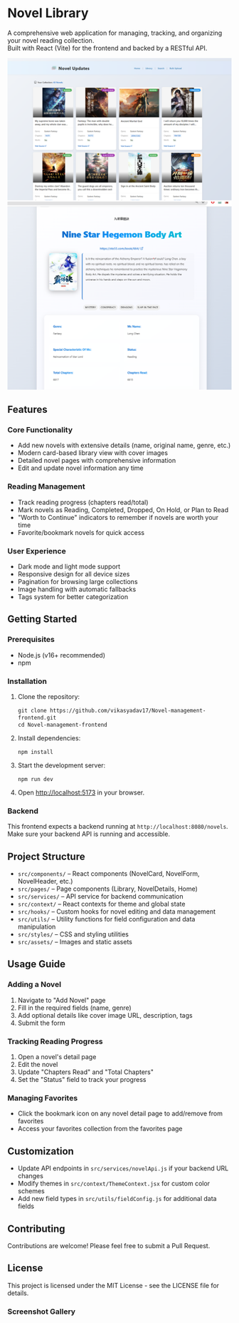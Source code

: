# Novel Library

A comprehensive web application for managing, tracking, and organizing your novel reading collection.  
Built with React (Vite) for the frontend and backed by a RESTful API.

![Novel Library Main View](src/assets/screenshots/library-view.png)
![Novel Details Main View](src/assets/screenshots/novel-details.png)

## Features

### Core Functionality

- Add new novels with extensive details (name, original name, genre, etc.)
- Modern card-based library view with cover images
- Detailed novel pages with comprehensive information
- Edit and update novel information any time

### Reading Management

- Track reading progress (chapters read/total)
- Mark novels as Reading, Completed, Dropped, On Hold, or Plan to Read
- "Worth to Continue" indicators to remember if novels are worth your time
- Favorite/bookmark novels for quick access

### User Experience

- Dark mode and light mode support
- Responsive design for all device sizes
- Pagination for browsing large collections
- Image handling with automatic fallbacks
- Tags system for better categorization

## Getting Started

### Prerequisites

- Node.js (v16+ recommended)
- npm

### Installation

1. Clone the repository:

   ```
   git clone https://github.com/vikasyadav17/Novel-management-frontend.git
   cd Novel-management-frontend
   ```

2. Install dependencies:

   ```
   npm install
   ```

3. Start the development server:

   ```
   npm run dev
   ```

4. Open [http://localhost:5173](http://localhost:5173) in your browser.

### Backend

This frontend expects a backend running at `http://localhost:8080/novels`.  
Make sure your backend API is running and accessible.

## Project Structure

- `src/components/` – React components (NovelCard, NovelForm, NovelHeader, etc.)
- `src/pages/` – Page components (Library, NovelDetails, Home)
- `src/services/` – API service for backend communication
- `src/context/` – React contexts for theme and global state
- `src/hooks/` – Custom hooks for novel editing and data management
- `src/utils/` – Utility functions for field configuration and data manipulation
- `src/styles/` – CSS and styling utilities
- `src/assets/` – Images and static assets

## Usage Guide

### Adding a Novel

1. Navigate to "Add Novel" page
2. Fill in the required fields (name, genre)
3. Add optional details like cover image URL, description, tags
4. Submit the form

### Tracking Reading Progress

1. Open a novel's detail page
2. Edit the novel
3. Update "Chapters Read" and "Total Chapters"
4. Set the "Status" field to track your progress

### Managing Favorites

- Click the bookmark icon on any novel detail page to add/remove from favorites
- Access your favorites collection from the favorites page

## Customization

- Update API endpoints in `src/services/novelApi.js` if your backend URL changes
- Modify themes in `src/context/ThemeContext.jsx` for custom color schemes
- Add new field types in `src/utils/fieldConfig.js` for additional data fields

## Contributing

Contributions are welcome! Please feel free to submit a Pull Request.

## License

This project is licensed under the MIT License - see the LICENSE file for details.

### Screenshot Gallery

<!-- <div align="center">
  <img src="src/assets/screenshots/novel-details.png" alt="Novel Details Page" width="600px" />
  <p><em>Detailed view of a novel showing all information</em></p>

  <img src="src/assets/screenshots/dark-mode.png" alt="Dark Mode Interface" width="600px" />
  <p><em>The application in dark mode</em></p>

  <img src="src/assets/screenshots/add-novel.png" alt="Add Novel Form" width="600px" />
  <p><em>Form to add a new novel to your library</em></p>
</div> -->
